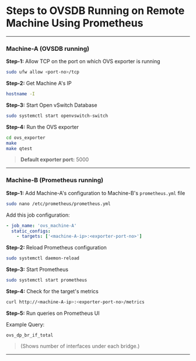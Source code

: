   # Steps to OVSDB Running on Remote Machine Using Prometheus

---

###  **Machine-A (OVSDB running)**

**Step-1:** Allow TCP on the port on which OVS exporter is running  
```bash
sudo ufw allow <port-no>/tcp
```

**Step-2:** Get Machine A's IP  
```bash
hostname -I
```

**Step-3:** Start Open vSwitch Database  
```bash
sudo systemctl start openvswitch-switch
```

**Step-4:** Run the OVS exporter  
```bash
cd ovs_exporter
make
make qtest
```
> **Default exporter port:** 5000

---

###  **Machine-B (Prometheus running)**

**Step-1:** Add Machine-A's configuration to Machine-B's `prometheus.yml` file  
```bash
sudo nano /etc/prometheus/prometheus.yml
```

Add this job configuration:
```yaml
- job_name: 'ovs_machine-A'
  static_configs:
    - targets: ['<machine-A-ip>:<exporter-port-no>']
```

**Step-2:** Reload Prometheus configuration  
```bash
sudo systemctl daemon-reload
```

**Step-3:** Start Prometheus  
```bash
sudo systemctl start prometheus
```

**Step-4:** Check for the target's metrics  
```bash
curl http://<machine-A-ip>:<exporter-port-no>/metrics
```

**Step-5:** Run queries on Prometheus UI  

Example Query:  
```text
ovs_dp_br_if_total
```
> (Shows number of interfaces under each bridge.)

---


